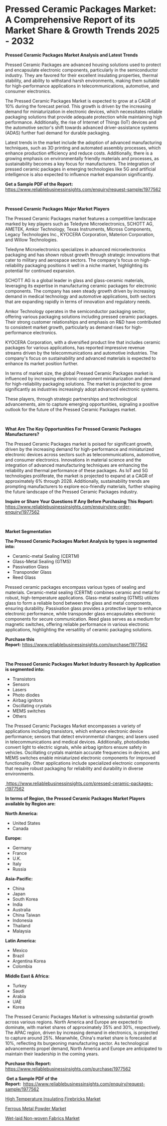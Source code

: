 <p><h1>Pressed Ceramic Packages Market: A Comprehensive Report of its Market Share & Growth Trends 2025 - 2032</h1></p><p><strong>Pressed Ceramic Packages Market Analysis and Latest Trends</strong></p>
<p><p>Pressed Ceramic Packages are advanced housing solutions used to protect and encapsulate electronic components, particularly in the semiconductor industry. They are favored for their excellent insulating properties, thermal stability, and ability to withstand harsh environments, making them suitable for high-performance applications in telecommunications, automotive, and consumer electronics.</p><p>The Pressed Ceramic Packages Market is expected to grow at a CAGR of 10% during the forecast period. This growth is driven by the increasing demand for miniaturization in electronic devices, which necessitates reliable packaging solutions that provide adequate protection while maintaining high performance. Additionally, the rise of Internet of Things (IoT) devices and the automotive sector's shift towards advanced driver-assistance systems (ADAS) further fuel demand for durable packaging.</p><p>Latest trends in the market include the adoption of advanced manufacturing techniques, such as 3D printing and automated assembly processes, which enhance production efficiency and reduce costs. Additionally, there is a growing emphasis on environmentally friendly materials and processes, as sustainability becomes a key focus for manufacturers. The integration of pressed ceramic packages in emerging technologies like 5G and artificial intelligence is also expected to influence market expansion significantly.</p></p>
<p><strong>Get a Sample PDF of the Report:&nbsp;</strong> <a href="https://www.reliablebusinessinsights.com/enquiry/request-sample/1977562?utm_campaign=1119&utm_medium=2&utm_source=Github&utm_content=ia&utm_term=04022025&utm_id=pressed-ceramic-packages">https://www.reliablebusinessinsights.com/enquiry/request-sample/1977562</a></p>
<p>&nbsp;</p>
<p><strong>Pressed Ceramic Packages Major Market Players</strong></p>
<p><p>The Pressed Ceramic Packages market features a competitive landscape marked by key players such as Teledyne Microelectronics, SCHOTT AG, AMETEK, Amkor Technology, Texas Instruments, Micross Components, Legacy Technologies Inc., KYOCERA Corporation, Materion Corporation, and Willow Technologies.</p><p>Teledyne Microelectronics specializes in advanced microelectronics packaging and has shown robust growth through strategic innovations that cater to military and aerospace sectors. The company's focus on high-reliability packaging positions it well in a niche market, highlighting its potential for continued expansion.</p><p>SCHOTT AG is a global leader in glass and glass-ceramic materials, leveraging its expertise in manufacturing ceramic packages for electronic components. The company has seen steady growth driven by increasing demand in medical technology and automotive applications, both sectors that are expanding rapidly in terms of innovation and regulatory needs.</p><p>Amkor Technology operates in the semiconductor packaging sector, offering various packaging solutions including pressed ceramic packages. Their strong customer relationships and emphasis on R&D have contributed to consistent market growth, particularly as demand rises for high-performance electronics.</p><p>KYOCERA Corporation, with a diversified product line that includes ceramic packages for various applications, has reported impressive revenue streams driven by the telecommunications and automotive industries. The company's focus on sustainability and advanced materials is expected to enhance its market position further.</p><p>In terms of market size, the global Pressed Ceramic Packages market is influenced by increasing electronic component miniaturization and demand for high-reliability packaging solutions. The market is projected to grow significantly as industries increasingly adopt advanced electronic systems. </p><p>These players, through strategic partnerships and technological advancements, aim to capture emerging opportunities, signaling a positive outlook for the future of the Pressed Ceramic Packages market.</p></p>
<p>&nbsp;</p>
<p><strong>What Are The Key Opportunities For Pressed Ceramic Packages Manufacturers?</strong></p>
<p><p>The Pressed Ceramic Packages market is poised for significant growth, driven by the increasing demand for high-performance and miniaturized electronic devices across sectors such as telecommunications, automotive, and consumer electronics. Innovations in material science and the integration of advanced manufacturing techniques are enhancing the reliability and thermal performance of these packages. As IoT and 5G technologies proliferate, the market is projected to expand at a CAGR of approximately 6% through 2028. Additionally, sustainability trends are prompting manufacturers to explore eco-friendly materials, further shaping the future landscape of the Pressed Ceramic Packages industry.</p></p>
<p><strong>Inquire or Share Your Questions If Any Before Purchasing This Report:</strong> <a href="https://www.reliablebusinessinsights.com/enquiry/pre-order-enquiry/1977562?utm_campaign=1119&utm_medium=2&utm_source=Github&utm_content=ia&utm_term=04022025&utm_id=pressed-ceramic-packages">https://www.reliablebusinessinsights.com/enquiry/pre-order-enquiry/1977562</a></p>
<p>&nbsp;</p>
<p><strong>Market Segmentation</strong></p>
<p><strong>The Pressed Ceramic Packages Market Analysis by types is segmented into:</strong></p>
<p><ul><li>Ceramic-metal Sealing (CERTM)</li><li>Glass-Metal Sealing (GTMS)</li><li>Passivation Glass</li><li>Transponder Glass</li><li>Reed Glass</li></ul></p>
<p><p>Pressed ceramic packages encompass various types of sealing and materials. Ceramic-metal sealing (CERTM) combines ceramic and metal for robust, high-temperature applications. Glass-metal sealing (GTMS) utilizes glass to form a reliable bond between the glass and metal components, ensuring durability. Passivation glass provides a protective layer to enhance electronic performance, while transponder glass encapsulates electronic components for secure communication. Reed glass serves as a medium for magnetic switches, offering reliable performance in various electronic applications, highlighting the versatility of ceramic packaging solutions.</p></p>
<p><strong>Purchase this Report:&nbsp;</strong><a href="https://www.reliablebusinessinsights.com/purchase/1977562?utm_campaign=1119&utm_medium=2&utm_source=Github&utm_content=ia&utm_term=04022025&utm_id=pressed-ceramic-packages">https://www.reliablebusinessinsights.com/purchase/1977562</a></p>
<p>&nbsp;</p>
<p><strong>The Pressed Ceramic Packages Market Industry Research by Application is segmented into:</strong></p>
<p><ul><li>Transistors</li><li>Sensors</li><li>Lasers</li><li>Photo diodes</li><li>Airbag ignitors</li><li>Oscillating crystals</li><li>MEMS switches</li><li>Others</li></ul></p>
<p><p>The Pressed Ceramic Packages Market encompasses a variety of applications including transistors, which enhance electronic device performance; sensors that detect environmental changes; and lasers used in telecommunications and medical devices. Additionally, photodiodes convert light to electric signals, while airbag ignitors ensure safety in vehicles. Oscillating crystals maintain accurate frequencies in devices, and MEMS switches enable miniaturized electronic components for improved functionality. Other applications include specialized electronic components that require robust packaging for reliability and durability in diverse environments.</p></p>
<p><a href="https://www.reliablebusinessinsights.com/pressed-ceramic-packages-r1977562?utm_campaign=1119&utm_medium=2&utm_source=Github&utm_content=ia&utm_term=04022025&utm_id=pressed-ceramic-packages">&nbsp;https://www.reliablebusinessinsights.com/pressed-ceramic-packages-r1977562</a></p>
<p><strong>In terms of Region, the Pressed Ceramic Packages Market Players available by Region are:</strong></p>
<p>
    <p> <strong> North America: </strong>
        <ul>
            <li>United States</li>
            <li>Canada</li>
        </ul>
        </p> 
    <p> <strong> Europe: </strong>
        <ul>
            <li>Germany</li>
            <li>France</li>
            <li>U.K.</li>
            <li>Italy</li>
            <li>Russia</li>
        </ul>
        </p> 
    <p> <strong> Asia-Pacific: </strong>
        <ul>
            <li>China</li>
            <li>Japan</li>
            <li>South Korea</li>
            <li>India</li>
            <li>Australia</li>
            <li>China Taiwan</li>
            <li>Indonesia</li>
            <li>Thailand</li>
            <li>Malaysia</li>
        </ul>
        </p> 
    <p> <strong> Latin America: </strong>
        <ul>
            <li>Mexico</li>
            <li>Brazil</li>
            <li>Argentina Korea</li>
            <li>Colombia</li>
        </ul>
        </p> 
    <p> <strong> Middle East & Africa: </strong>
        <ul>
            <li>Turkey</li>
            <li>Saudi</li>
            <li>Arabia</li>
            <li>UAE</li>
            <li>Korea</li>
        </ul>
    </p>
    </p>
<p><p>The Pressed Ceramic Packages Market is witnessing substantial growth across various regions. North America and Europe are expected to dominate, with market shares of approximately 35% and 30%, respectively. The APAC region, driven by increasing demand in electronics, is projected to capture around 25%. Meanwhile, China's market share is forecasted at 10%, reflecting its burgeoning manufacturing sector. As technological advancements propel demand, North America and Europe are anticipated to maintain their leadership in the coming years.</p></p>
<p><strong>Purchase this Report: </strong><a href="https://www.reliablebusinessinsights.com/purchase/1977562?utm_campaign=1119&utm_medium=2&utm_source=Github&utm_content=ia&utm_term=04022025&utm_id=pressed-ceramic-packages">https://www.reliablebusinessinsights.com/purchase/1977562</a></p>
<p>&nbsp;<strong>Get a Sample PDF of the Report:&nbsp;&nbsp;</strong><a href="https://www.reliablebusinessinsights.com/enquiry/request-sample/1977562?utm_campaign=1119&utm_medium=2&utm_source=Github&utm_content=ia&utm_term=04022025&utm_id=pressed-ceramic-packages">https://www.reliablebusinessinsights.com/enquiry/request-sample/1977562</a></p>
<p><strong></strong></p>
<p><p><a href="https://github.com/lynlynyusay/Market-Research-Report-List-1/blob/main/high-temperature-insulating-firebricks-market.md?utm_campaign=1119&utm_medium=2&utm_source=Github&utm_content=ia&utm_term=04022025&utm_id=pressed-ceramic-packages">High Temperature Insulating Firebricks Market</a></p><p><a href="https://github.com/irfadac/Market-Research-Report-List-5/blob/main/ferrous-metal-powder-market.md?utm_campaign=1119&utm_medium=2&utm_source=Github&utm_content=ia&utm_term=04022025&utm_id=pressed-ceramic-packages">Ferrous Metal Powder Market</a></p><p><a href="https://github.com/namvartiffer/Market-Research-Report-List-1/blob/main/wet-laid-non-woven-fabrics-market.md?utm_campaign=1119&utm_medium=2&utm_source=Github&utm_content=ia&utm_term=04022025&utm_id=pressed-ceramic-packages">Wet-laid Non-woven Fabrics Market</a></p></p>